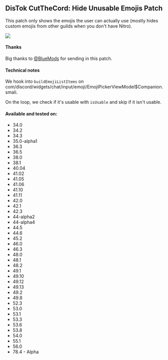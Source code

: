 ## DisTok CutTheCord: Hide Unusable Emojis Patch

This patch only shows the emojis the user can actually use (mostly hides custom emojis from other guilds when you don't have Nitro).

![](https://lasagna.cat/i/4g6wfksl.png)

#### Thanks

Big thanks to [@BlueMods](https://gitdab.com/BlueMods) for sending in this patch.

#### Technical notes

We hook into `buildEmojiListItems` on com/discord/widgets/chat/input/emoji/EmojiPickerViewModel$Companion.smali.

On the loop, we check if it's usable with `isUsable` and skip if it isn't usable.

#### Available and tested on:
- 34.0
- 34.2
- 34.3
- 35.0-alpha1
- 36.3
- 36.5
- 38.0
- 38.1
- 40.04
- 41.02
- 41.05
- 41.06
- 41.10
- 41.11
- 42.0
- 42.1
- 42.3
- 44-alpha2
- 44-alpha4
- 44.5
- 44.6
- 45.2
- 46.0
- 46.3
- 48.0
- 48.1
- 48.2
- 49.1
- 49.10
- 49.12
- 49.13
- 49.2
- 49.8
- 52.3
- 53.0
- 53.1
- 53.3
- 53.6
- 53.8
- 54.0
- 55.1
- 56.0
- 78.4 - Alpha

